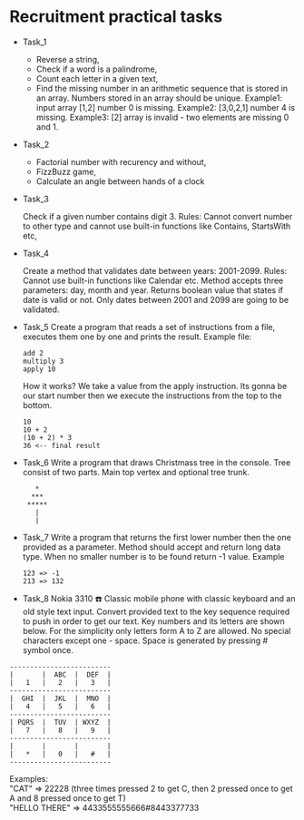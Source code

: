 # Recruitment practical tasks

- Task_1 
    - Reverse a string,
    - Check if a word is a palindrome,
    - Count each letter in a given text,
    - Find the missing number in an arithmetic sequence that is stored in an array. Numbers stored in an array should be unique. Example1: input array [1,2] number 0 is missing. Example2: [3,0,2,1] number 4 is missing. Example3: [2] array is invalid - two elements are missing 0 and 1.
- Task_2
    - Factorial number with recurency and without,
    - FizzBuzz game,
    - Calculate an angle between hands of a clock
- Task_3
    
    Check if a given number contains digit 3. Rules: Cannot convert number to other type and cannot use built-in functions like Contains, StartsWith etc,
- Task_4

    Create a method that validates date between years: 2001-2099. Rules: Cannot use built-in functions like Calendar etc. Method accepts three parameters: day, month and year. Returns boolean value that states if date is valid or not. Only dates between 2001 and 2099 are going to be validated. 
- Task_5
    Create a program that reads a set of instructions from a file, executes them one by one and prints the result. Example file:
    ```
    add 2
    multiply 3
    apply 10
    ```
    How it works? We take a value from the apply instruction. Its gonna be our start number then we execute the instructions from the top to the bottom.
    ```
    10
    10 + 2
    (10 + 2) * 3
    36 <-- final result
    ```
 - Task_6
    Write a program that draws Christmass tree in the console. Tree consist of two parts. Main top vertex and optional tree trunk. 
    ```
       *
      ***
     *****
       |
       |
    ```
 - Task_7
    Write a program that returns the first lower number then the one provided as a parameter. Method should accept and return long data type. When no smaller number is to be found return -1 value. Example
    ```
    123 => -1
    213 => 132
    ```
 - Task_8
    Nokia 3310 :phone: Classic mobile phone with classic keyboard and an old style text input. Convert provided text to the key sequence required to push in order to get our text. Key numbers and its letters are shown below. For the simplicity only letters form A to Z are allowed. No special characters except one - space. Space is generated by pressing # symbol once.
```
-------------------------
|       |  ABC  |  DEF  |
|   1   |   2   |   3   |
-------------------------
|  GHI  |  JKL  |  MNO  |
|   4   |   5   |   6   |
-------------------------
| PQRS  |  TUV  | WXYZ  |
|   7   |   8   |   9   |
-------------------------
|       |       |       |
|   *   |   0   |   #   |
-------------------------
```
Examples:</br>
"CAT" => 22228 (three times pressed 2 to get C, then 2 pressed once to get A and 8 pressed once to get T)</br>
"HELLO THERE" => 4433555555666#8443377733
